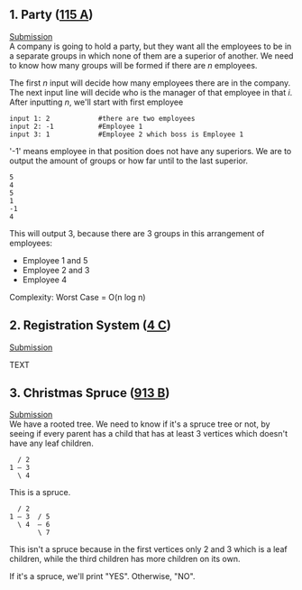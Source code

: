 ## 1. Party ([115 A](http://codeforces.com/contest/115/problem/A))  
[Submission](http://codeforces.com/contest/115/submission/43792870)  
A company is going to hold a party, but they want all the employees to be in a separate groups in which none of them are a superior of another. We need to know how many groups will be formed if there are *n* employees.

The first *n* input will decide how many employees there are in the company. The next input line will decide who is the manager of that employee in that *i*.  
After inputting *n*, we'll start with first employee
```
input 1: 2            #there are two employees
input 2: -1           #Employee 1
input 3: 1            #Employee 2 which boss is Employee 1
```
'-1' means employee in that position does not have any superiors. We are to output the amount of groups or how far until to the last superior.
```
5
4
5
1
-1 
4
```
This will output 3, because there are 3 groups in this arrangement of employees:
- Employee 1 and 5
- Employee 2 and 3
- Employee 4

Complexity:
Worst Case = O(n log n)

## 2. Registration System ([4 C](http://codeforces.com/contest/4/problem/C))  
[Submission](http://codeforces.com/contest/4/submission/43793794)  

TEXT

## 3. Christmas Spruce ([913 B](http://codeforces.com/contest/913/problem/B))  
[Submission](http://codeforces.com/contest/913/submission/43794900)  
We have a rooted tree. We need to know if it's a spruce tree or not, by seeing if every parent has a child that has at least 3 vertices which doesn't have any leaf children.
```
  / 2
1 — 3
  \ 4
```
This is a spruce.
```
  / 2
1 — 3  / 5
  \ 4  — 6
       \ 7
```
This isn't a spruce because in the first vertices only 2 and 3 which is a leaf children, while the third children has more children on its own.

If it's a spruce, we'll print "YES". Otherwise, "NO".
